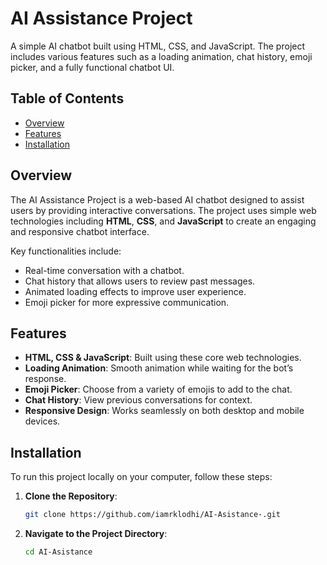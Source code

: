 # AI Assistance Project

A simple AI chatbot built using HTML, CSS, and JavaScript. The project includes various features such as a loading animation, chat history, emoji picker, and a fully functional chatbot UI.

## Table of Contents
- [Overview](#overview)
- [Features](#features)
- [Installation](#installation)

## Overview

The AI Assistance Project is a web-based AI chatbot designed to assist users by providing interactive conversations. The project uses simple web technologies including **HTML**, **CSS**, and **JavaScript** to create an engaging and responsive chatbot interface.

Key functionalities include:
- Real-time conversation with a chatbot.
- Chat history that allows users to review past messages.
- Animated loading effects to improve user experience.
- Emoji picker for more expressive communication.

## Features

- **HTML, CSS & JavaScript**: Built using these core web technologies.
- **Loading Animation**: Smooth animation while waiting for the bot’s response.
- **Emoji Picker**: Choose from a variety of emojis to add to the chat.
- **Chat History**: View previous conversations for context.
- **Responsive Design**: Works seamlessly on both desktop and mobile devices.
  
## Installation

To run this project locally on your computer, follow these steps:

1. **Clone the Repository**:
   ```bash
   git clone https://github.com/iamrklodhi/AI-Asistance-.git
   ```

2. **Navigate to the Project Directory**:
   ```bash
   cd AI-Asistance
